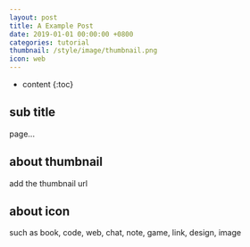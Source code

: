 ```yaml
---
layout: post
title: A Example Post
date: 2019-01-01 00:00:00 +0800
categories: tutorial
thumbnail: /style/image/thumbnail.png
icon: web
---
```



* content
{:toc}

## sub title

page...

## about thumbnail

add the thumbnail url

## about icon

such as book, code, web, chat, note, game, link, design, image